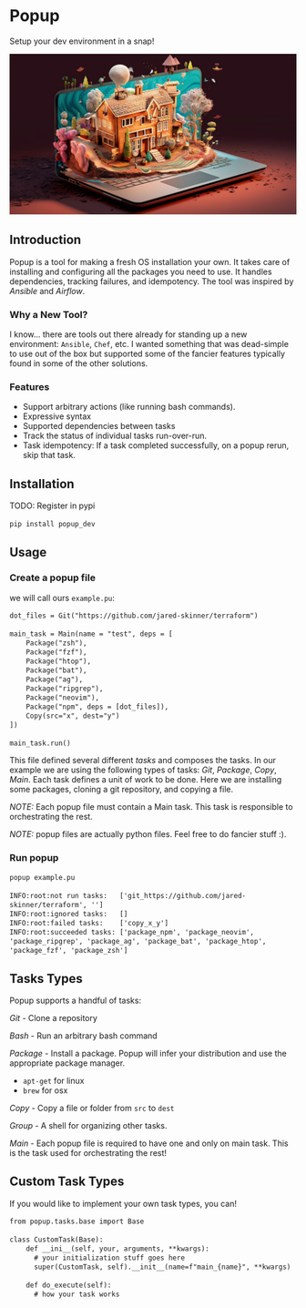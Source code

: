 # Popup

Setup your dev environment in a snap!

![popup image](popup.png)

## Introduction

Popup is a tool for making a fresh OS installation your own.  It takes care of installing and configuring all the packages you need to use.  It handles dependencies, tracking failures, and idempotency.  The tool was inspired by *Ansible* and *Airflow*.

### Why a New Tool?

I know... there are tools out there already for standing up a new environment: `Ansible`, `Chef`, etc.  I wanted something that was dead-simple to use out of the box but supported some of the fancier features typically found in some of the other solutions.

### Features

* Support arbitrary actions (like running bash commands).
* Expressive syntax
* Supported dependencies between tasks
* Track the status of individual tasks run-over-run.
* Task idempotency: If a task completed successfully, on a popup rerun, skip that task.

## Installation

TODO: Register in pypi

`pip install popup_dev`

## Usage

### Create a popup file
we will call ours `example.pu`:

```
dot_files = Git("https://github.com/jared-skinner/terraform")

main_task = Main(name = "test", deps = [
    Package("zsh"),
    Package("fzf"),
    Package("htop"),
    Package("bat"),
    Package("ag"),
    Package("ripgrep"),
    Package("neovim"),
    Package("npm", deps = [dot_files]),
    Copy(src="x", dest="y")
])

main_task.run()
```

This file defined several different *tasks* and composes the tasks.  In our example we are using the following types of tasks: *Git*, *Package*, *Copy*, *Main*.  Each task defines a unit of work to be done.  Here we are installing some packages, cloning a git repository, and copying a file.

*NOTE:* Each popup file must contain a  Main task.  This task is responsible to orchestrating the rest.

*NOTE:* popup files are actually python files.  Feel free to do fancier stuff :).


### Run popup

```
popup example.pu

INFO:root:not run tasks:   ['git_https://github.com/jared-skinner/terraform', '']
INFO:root:ignored tasks:   []
INFO:root:failed tasks:    ['copy_x_y']
INFO:root:succeeded tasks: ['package_npm', 'package_neovim', 'package_ripgrep', 'package_ag', 'package_bat', 'package_htop', 'package_fzf', 'package_zsh']
```

## Tasks Types
Popup supports a handful of tasks:

*Git* - Clone a repository

*Bash* - Run an arbitrary bash command

*Package* - Install a package.  Popup will infer your distribution and use the appropriate package manager.
* `apt-get` for linux
* `brew` for osx

*Copy* - Copy a file or folder from `src` to `dest`

*Group* - A shell for organizing other tasks.

*Main* - Each popup file is required to have one and only on main task.  This is the task used for orchestrating the rest!


## Custom Task Types

If you would like to implement your own task types, you can!

```
from popup.tasks.base import Base

class CustomTask(Base):
    def __ini__(self, your, arguments, **kwargs):
      # your initialization stuff goes here
      super(CustomTask, self).__init__(name=f"main_{name}", **kwargs)

    def do_execute(self):
      # how your task works
```
